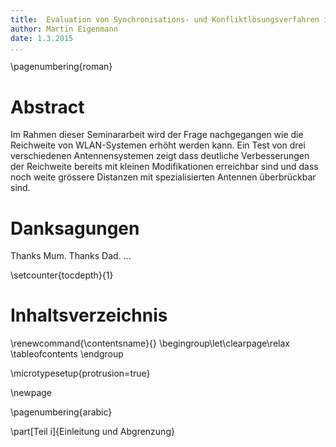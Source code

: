 ```yaml
---
title:  Evaluation von Synchronisations- und Konfliktlösungsverfahren im Web-Umfeld 
author: Martin Eigenmann
date: 1.3.2015
...
```



\pagenumbering{roman}


# Abstract

Im Rahmen dieser Seminararbeit wird der Frage nachgegangen wie die Reichweite von WLAN-Systemen erhöht werden kann. Ein Test von drei verschiedenen Antennensystemen zeigt dass deutliche Verbesserungen der Reichweite bereits mit kleinen Modifikationen erreichbar sind und dass noch weite grössere Distanzen mit spezialisierten Antennen überbrückbar sind.

# Danksagungen
Thanks Mum.
Thanks Dad.
...


\setcounter{tocdepth}{1}

# Inhaltsverzeichnis 
\renewcommand{\contentsname}{} \begingroup\let\clearpage\relax
\tableofcontents
\endgroup

\microtypesetup{protrusion=true}

\newpage

\pagenumbering{arabic}


\part[Teil i]{Einleitung und Abgrenzung}